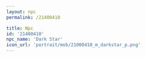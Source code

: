 ```yaml
---
layout: npc
permalink: /21400410

title: Npc
id: '21400410'
npc_name: 'Dark Star'
icon_url: 'portrait/mob/21000410_m_darkstar_p.png'
---
```

